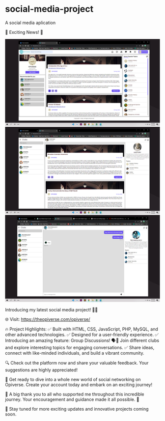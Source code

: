 # social-media-project
A social media aplication

📣 Exciting News! 🎉

![Social Media Image](https://github.com/Dinesh-Kuniyal/social-media-project/blob/main/assests/Screenshot%20(328).png?raw=true)
![Social Media Image](https://github.com/Dinesh-Kuniyal/social-media-project/blob/main/assests/Screenshot%20(329).png?raw=true)
![Sample Image](https://github.com/Dinesh-Kuniyal/social-media-project/blob/main/assests/Screenshot%20(330).png?raw=true)

Introducing my latest social media project! 🚀🌟

🌐 Visit: https://theopiverse.com/opiverse/

🔥 Project Highlights:
✅ Built with HTML, CSS, JavaScript, PHP, MySQL, and other advanced technologies.
✅ Designed for a user-friendly experience.
✅ Introducing an amazing feature: Group Discussions! 🗣️💬 Join different clubs and explore interesting topics for engaging conversations.
✅ Share ideas, connect with like-minded individuals, and build a vibrant community.

🔍 Check out the platform now and share your valuable feedback. Your suggestions are highly appreciated!

💫 Get ready to dive into a whole new world of social networking on Opiverse. Create your account today and embark on an exciting journey!

🙌 A big thank you to all who supported me throughout this incredible journey. Your encouragement and guidance made it all possible. 🌟

📢 Stay tuned for more exciting updates and innovative projects coming soon.

